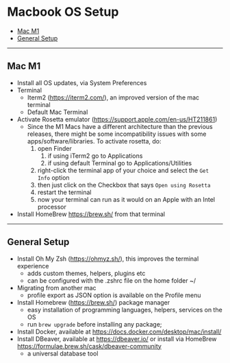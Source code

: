 # Macbook OS Setup

- [Mac M1](#mac-m1)
- [General Setup](#general-setup)

---

## Mac M1

* Install all OS updates, via System Preferences
* Terminal
  * Iterm2 (https://iterm2.com/), an improved version of the mac terminal
  * Default Mac Terminal
* Activate Rosetta emulator (https://support.apple.com/en-us/HT211861)
  * Since the M1 Macs have a different architecture than the previous releases, there might be some incompatibility issues with some
  apps/software/libraries. To activate rosetta, do:
    1. open Finder
       1. if using iTerm2 go to Applications
       2. if using default Terminal go to Applications/Utilities
    2. right-click the terminal app of your choice and select the `Get Info` option
    3. then just click on the Checkbox that says `Open using Rosetta`
    4. restart the terminal 
    5. now your terminal can run as it would on an Apple with an Intel processor
* Install HomeBrew https://brew.sh/ from that terminal

---

## General Setup

* Install Oh My Zsh (https://ohmyz.sh/), this improves the terminal experience
  * adds custom themes, helpers, plugins etc
  * can be configured with the .zshrc file on the home folder ~/
* Migrating from another mac
  * profile export as JSON option is available on the Profile menu
* Install Homebrew (https://brew.sh/) package manager
  * easy installation of programming languages, helpers, services on the OS
  * run ``brew upgrade`` before installing any package;
* Install Docker, available at https://docs.docker.com/desktop/mac/install/
* Install DBeaver, available at https://dbeaver.io/ or install via HomeBrew https://formulae.brew.sh/cask/dbeaver-community
  * a universal database tool


